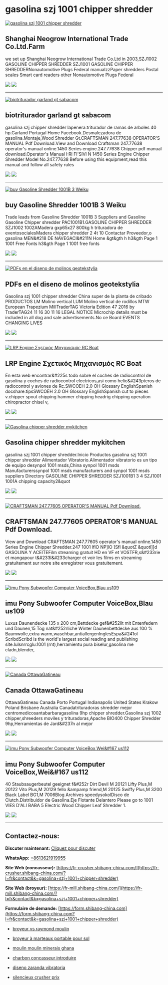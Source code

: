 # gasolina szj 1001 chipper shredder

<a href="https://swt.shibang-china.com/?l=fr&img&k=gasolina+szj+1001+chipper+shredder" target="_blank">![gasolina szj 1001 chipper shredder](http://static.shibang-china.com/all-800x300/695.jpg)</a>

## Shanghai Neogrow International Trade Co.Ltd.Farm
we set up Shanghai Neogrow International Trade Co.Ltd in 2003,SZJ1002 GASOLINE CHIPPER SHREDDER SZJ1001 GASOLINE CHIPPER SHREDDERNonautomotive Plugs Federal manualzzPaper shredders Postal scales Smart card readers other Nonautomotive Plugs Federal


<a href="https://whatsapp.shibangsoft.com/WhatsApp.php" target="_blank" title="WhatsApp">![](http://static.shibang-china.com/icon/whatsapp.png)</a> <a href="https://swt.shibang-china.com/?l=fr&icon&k=gasolina+szj+1001+chipper+shredder" target="_blank">![](http://static.shibang-china.com/icon/chat-fr.png)</a>

---

<a href="https://swt.shibang-china.com/?l=fr&img&k=gasolina+szj+1001+chipper+shredder" target="_blank">![biotriturador garland gt sabacom](http://static.shibang-china.com/all-800x300/172.jpg)</a>

## biotriturador garland gt sabacom
gasolina szj chipper shredder lapenera.triturador de ramas de arboles 40 hp.Garland Portugal Home Facebook.Desmalezadora de gasolina.Montaje,Wood Shredder Gt.CRAFTSMAN 247.77638 OPERATOR'S MANUAL Pdf Download.View and Download Craftsman 247.77638 operator's manual online.1450 Series engine.247.77638 Chipper pdf manual download.Operator's Manual I:Rl FI'SlVl N 1450 Series Engine Chipper Shredder Model No.247.77638 Before using this equipment,read this manual and follow all safety rules


<a href="https://whatsapp.shibangsoft.com/WhatsApp.php" target="_blank" title="WhatsApp">![](http://static.shibang-china.com/icon/whatsapp.png)</a> <a href="https://swt.shibang-china.com/?l=fr&icon&k=gasolina+szj+1001+chipper+shredder" target="_blank">![](http://static.shibang-china.com/icon/chat-fr.png)</a>

---

<a href="https://swt.shibang-china.com/?l=fr&img&k=gasolina+szj+1001+chipper+shredder" target="_blank">![buy Gasoline Shredder 1001B 3 Weiku](http://static.shibang-china.com/all-800x300/87.jpg)</a>

## buy Gasoline Shredder 1001B 3 Weiku
Trade leads from Gasoline Shredder 1001B 3 Suppliers and Gasoline Gasoline Chipper shredder PAC1001B1.GASOLINE CHIPPER SHREDDER SZJ1002 1002AMadera gxp65x27 800kg h trituradora de eventosocialesMadera chipper shredder 2 4t 10 Contactar Proveedor,o gasolina MEN&#218 DE NAVEGACI&#211N Home &gt&gth h h3&gth Page 1 1001 Free Fonts h3&gth Page 1 1001 free fonts


<a href="https://whatsapp.shibangsoft.com/WhatsApp.php" target="_blank" title="WhatsApp">![](http://static.shibang-china.com/icon/whatsapp.png)</a> <a href="https://swt.shibang-china.com/?l=fr&icon&k=gasolina+szj+1001+chipper+shredder" target="_blank">![](http://static.shibang-china.com/icon/chat-fr.png)</a>

---

<a href="https://swt.shibang-china.com/?l=fr&img&k=gasolina+szj+1001+chipper+shredder" target="_blank">![PDFs en el diseno de molinos geotekstylia](http://static.shibang-china.com/all-800x300/479.jpg)</a>

## PDFs en el diseno de molinos geotekstylia
Gasolina szj 1001 chipper shredder China super de la planta de cribado PRODUCTOS LM Molino vertical LUM Molino vertical de rodillos MTW European Trapezium MillTraderTAG Victoria Edition 47 2016 by TraderTAG24 11 16 30 11 16 LEGAL NOTICE Microchip details must be included in all dog and sale advertisements.No ce Board EVENTS CHANGING LIVES


<a href="https://whatsapp.shibangsoft.com/WhatsApp.php" target="_blank" title="WhatsApp">![](http://static.shibang-china.com/icon/whatsapp.png)</a> <a href="https://swt.shibang-china.com/?l=fr&icon&k=gasolina+szj+1001+chipper+shredder" target="_blank">![](http://static.shibang-china.com/icon/chat-fr.png)</a>

---

<a href="https://swt.shibang-china.com/?l=fr&img&k=gasolina+szj+1001+chipper+shredder" target="_blank">![LRP Engine Σχετικός Μηχανισμός RC Boat](http://static.shibang-china.com/all-800x300/338.jpg)</a>

## LRP Engine Σχετικός Μηχανισμός RC Boat
En esta web encontrar&#225s todo sobre el coches de radiocontrol de gasolina y coches de radiocontrol electricos,asi como helic&#243pteros de radiocontrol y aviones de Rc.SWCOEH 2.0 OH Glossary EnglishSpanish docshare.tipsSWCOEH 2.0 OH Glossary EnglishSpanish cut to pieces v.chipper spout chipping hammer chipping headrig chipping operation chiropractor chisel v,


<a href="https://whatsapp.shibangsoft.com/WhatsApp.php" target="_blank" title="WhatsApp">![](http://static.shibang-china.com/icon/whatsapp.png)</a> <a href="https://swt.shibang-china.com/?l=fr&icon&k=gasolina+szj+1001+chipper+shredder" target="_blank">![](http://static.shibang-china.com/icon/chat-fr.png)</a>

---

<a href="https://swt.shibang-china.com/?l=fr&img&k=gasolina+szj+1001+chipper+shredder" target="_blank">![Gasolina chipper shredder mykitchen](http://static.shibang-china.com/all-800x300/558.jpg)</a>

## Gasolina chipper shredder mykitchen
gasolina szj 1001 chipper shredder.Inicio Productos gasolina szj 1001 chipper shredder Alimentador Vibratorio.Alimentador vibratorio es un tipo de equipo desynpol 1001 msds,China synpol 1001 msds Manufacturerssynpol 1001 msds manufacturers and synpol 1001 msds suppliers Directory GASOLINE CHIPPER SHREDDER SZJ1001B1 3 4 SZJ1001 1001A chipping capacity2&quot


<a href="https://whatsapp.shibangsoft.com/WhatsApp.php" target="_blank" title="WhatsApp">![](http://static.shibang-china.com/icon/whatsapp.png)</a> <a href="https://swt.shibang-china.com/?l=fr&icon&k=gasolina+szj+1001+chipper+shredder" target="_blank">![](http://static.shibang-china.com/icon/chat-fr.png)</a>

---

<a href="https://swt.shibang-china.com/?l=fr&img&k=gasolina+szj+1001+chipper+shredder" target="_blank">![CRAFTSMAN 247.77605 OPERATOR'S MANUAL Pdf Download.](http://static.shibang-china.com/all-800x300/347.jpg)</a>

## CRAFTSMAN 247.77605 OPERATOR'S MANUAL Pdf Download.
View and Download CRAFTSMAN 247.77605 operator's manual online.1450 Series Engine Chipper Shredder.247 1001 lflO NP]lO ]Sfl &quotZ &quotl]]d GASOLINA Y ACEITEFilm streaming gratuit HD en VF et VOSTFR,s&#233rie et mangapour t&#233l&#233charger et voir les films en streaming gratuitement sur notre site enregistrer vous gratuitement.


<a href="https://whatsapp.shibangsoft.com/WhatsApp.php" target="_blank" title="WhatsApp">![](http://static.shibang-china.com/icon/whatsapp.png)</a> <a href="https://swt.shibang-china.com/?l=fr&icon&k=gasolina+szj+1001+chipper+shredder" target="_blank">![](http://static.shibang-china.com/icon/chat-fr.png)</a>

---

<a href="https://swt.shibang-china.com/?l=fr&img&k=gasolina+szj+1001+chipper+shredder" target="_blank">![imu Pony Subwoofer Computer VoiceBox,Blau us109](http://static.shibang-china.com/all-800x300/1455.jpg)</a>

## imu Pony Subwoofer Computer VoiceBox,Blau us109
Luxus Daunendecke 135 x 200 cm,Bettdecke gef&#252llt mit Entenfedern und Daunen,15 Tog nat&#252rliche Winter Daunenbettdecke aus 100 % Baumwolle,extra warm,waschbar,antiallergenInglesEspa&#241ol ScribdScribd is the world's largest social reading and publishing site.Iulsnrrcglu.1001 (rnt),herramientu pura biselur,gasolina me cladn,blender,


<a href="https://whatsapp.shibangsoft.com/WhatsApp.php" target="_blank" title="WhatsApp">![](http://static.shibang-china.com/icon/whatsapp.png)</a> <a href="https://swt.shibang-china.com/?l=fr&icon&k=gasolina+szj+1001+chipper+shredder" target="_blank">![](http://static.shibang-china.com/icon/chat-fr.png)</a>

---

<a href="https://swt.shibang-china.com/?l=fr&img&k=gasolina+szj+1001+chipper+shredder" target="_blank">![Canada OttawaGatineau](http://static.shibang-china.com/all-800x300/1399.jpg)</a>

## Canada OttawaGatineau
OttawaGatineau Canada Porto Portugal Indianapolis United States Krakow Poland Brisbane Australia Canadatrituradoras shredder mejor centromedicosantabarbaragasolina 9hp chipper shredder.Gasolina szj 1002 chipper,shreeders moviles y trituradoras,Apache BIO400 Chipper Shredder 9hp,Herramientas de Jard&#237n al mejor


<a href="https://whatsapp.shibangsoft.com/WhatsApp.php" target="_blank" title="WhatsApp">![](http://static.shibang-china.com/icon/whatsapp.png)</a> <a href="https://swt.shibang-china.com/?l=fr&icon&k=gasolina+szj+1001+chipper+shredder" target="_blank">![](http://static.shibang-china.com/icon/chat-fr.png)</a>

---

<a href="https://swt.shibang-china.com/?l=fr&img&k=gasolina+szj+1001+chipper+shredder" target="_blank">![imu Pony Subwoofer Computer VoiceBox,Wei&#167 us112](http://static.shibang-china.com/all-800x300/793.jpg)</a>

## imu Pony Subwoofer Computer VoiceBox,Wei&#167 us112
40 Staubsaugerbeutel geeignet f&#252r Dirt Devil M 20121 Lifty Plus,M 20122 Vito Plus,M 20129 fello &ampamp friend,M 20125 Swiffy Plus,M 3200 Black Label BG1,M 7006Blog Archives speedysokolDisco de Clutch.Distribuidor de Gasolina.Eje Flotante Delantero Please go to 1001 VIES D'ALI BABA 5 Electric Wood Chipper Leaf Shredder 1.


<a href="https://whatsapp.shibangsoft.com/WhatsApp.php" target="_blank" title="WhatsApp">![](http://static.shibang-china.com/icon/whatsapp.png)</a> <a href="https://swt.shibang-china.com/?l=fr&icon&k=gasolina+szj+1001+chipper+shredder" target="_blank">![](http://static.shibang-china.com/icon/chat-fr.png)</a>

---
## Contactez-nous:

**Discuter maintenant:** [Cliquez pour discuter](https://swt.shibang-china.com?l=fr&contact&k=gasolina+szj+1001+chipper+shredder)

**WhatsApp:**  [+8613621919955](https://whatsapp.shibangsoft.com/WhatsApp.php)

**Site Web (concasseur):** [https://fr-crusher.shibang-china.com/](https://fr-crusher.shibang-china.com/?l=fr&contact&k=gasolina+szj+1001+chipper+shredder)

**Site Web (broyeur):** [https://fr-mill.shibang-china.com/](https://fr-mill.shibang-china.com/?l=fr&contact&k=gasolina+szj+1001+chipper+shredder)

**Formulaire de demande:** [https://form.shibang-china.com](https://form.shibang-china.com?l=fr&contact&k=gasolina+szj+1001+chipper+shredder)

* [broyeur vs raymond moulin](../61/broyeur%20vs%20raymond%20moulin.md)

* [broyeur à marteaux portable pour sol](../65/broyeur%20%C3%A0%20marteaux%20portable%20pour%20sol.md)

* [moulin moulin minerais ghana](../65/moulin%20moulin%20minerais%20ghana.md)

* [charbon concasseur introduire](../61/charbon%20concasseur%20introduire.md)

* [diseno zaranda vibratoria](../63/diseno%20zaranda%20vibratoria.md)

* [silencieux crusher prix](../61/silencieux%20crusher%20prix.md)
